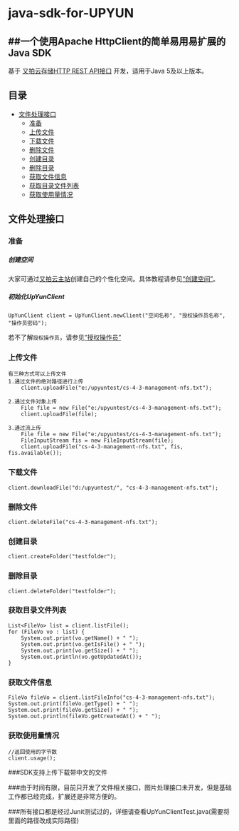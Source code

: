 # java-sdk-for-UPYUN 
##一个使用Apache HttpClient的简单易用易扩展的Java SDK
---

基于 [又拍云存储HTTP REST API接口](http://wiki.upyun.com/index.php?title=HTTP_REST_API接口) 开发，适用于Java 5及以上版本。

## 目录
* [文件处理接口](#文件处理接口)
  * [准备](#准备)
  * [上传文件](#上传文件)
  * [下载文件](#下载文件)
  * [删除文件](#删除文件)
  * [创建目录](#创建目录)
  * [删除目录](#删除目录)
  * [获取文件信息](#获取文件信息)
  * [获取目录文件列表](#获取目录文件列表)
  * [获取使用量情况](#获取使用量情况)

<a name="文件处理接口"></a>
## 文件处理接口

<a name="准备"></a>
### 准备

##### 创建空间
大家可通过[又拍云主站](https://www.upyun.com/login.php)创建自己的个性化空间。具体教程请参见[“创建空间”](http://wiki.upyun.com/index.php?title=创建空间)。

##### 初始化UpYunClient
    UpYunClient client = UpYunClient.newClient("空间名称", "授权操作员名称", "操作员密码");

若不了解`授权操作员`，请参见[“授权操作员”](http://wiki.upyun.com/index.php?title=创建操作员并授权)


<a name="上传文件"></a>
### 上传文件

    有三种方式可以上传文件
    1.通过文件的绝对路径进行上传
        client.uploadFile("e:/upyuntest/cs-4-3-management-nfs.txt");
    
    2.通过文件对象上传
        File file = new File("e:/upyuntest/cs-4-3-management-nfs.txt");
        client.uploadFile(file);
        
    3.通过流上传
        File file = new File("e:/upyuntest/cs-4-3-management-nfs.txt");
        FileInputStream fis = new FileInputStream(file);
        client.uploadFile("cs-4-3-management-nfs.txt", fis, fis.available());
        
<a name="下载文件"></a>
### 下载文件

    client.downloadFile("d:/upyuntest/", "cs-4-3-management-nfs.txt");
    
<a name="删除文件"></a>
### 删除文件

    client.deleteFile("cs-4-3-management-nfs.txt");
    
<a name="创建目录"></a>
### 创建目录

    client.createFolder("testfolder");
    
<a name="删除目录"></a>
### 删除目录

    client.deleteFolder("testfolder");
    
<a name="获取目录文件列表"></a>
### 获取目录文件列表

    List<FileVo> list = client.listFile();
    for (FileVo vo : list) {
        System.out.print(vo.getName() + " ");
        System.out.print(vo.getIsFile() + " ");
        System.out.print(vo.getSize() + " ");
        System.out.println(vo.getUpdatedAt());
    }
    
<a name="获取文件信息"></a>
### 获取文件信息

    FileVo fileVo = client.listFileInfo("cs-4-3-management-nfs.txt");
    System.out.print(fileVo.getType() + " ");
    System.out.print(fileVo.getSize() + " ");
    System.out.println(fileVo.getCreatedAt() + " ");

<a name="获取使用量情况"></a>
### 获取使用量情况

	//返回使用的字节数
    client.usage();

###SDK支持上传下载带中文的文件

###由于时间有限，目前只开发了文件相关接口，图片处理接口未开发，但是基础工作都已经完成，扩展还是非常方便的。

###所有接口都是经过Junit测试过的，详细请查看UpYunClientTest.java(需要将里面的路径改成实际路径)

        
